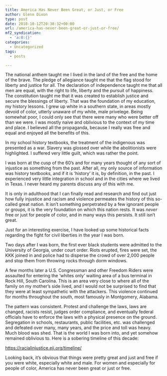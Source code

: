 ```yaml
---
title: America Has Never Been Great, or Just, or Free
author: Glenn Dixon
type: post
date: 2018-10-12T20:38:32+00:00
url: /america-has-never-been-great-or-just-or-free/
mf2_syndication:
  - 'a:0:{}'
categories:
  - Uncategorized
tags:
  - posts

---
```

The national anthem taught me I lived in the land of the free and the home of the brave. The pledge of allegiance taught me that the flag stood for liberty and justice for all. The declaration of independence taught me that all men are equal, with the right to life, liberty and the pursuit of happiness. The constitution taught me that it was created to establish justice and secure the blessings of liberty. That was the foundation of my education, my history lessons. I grew up white in a southern state, in areas mostly devoid of color, utterly unaware of my white, male privelege. Being somewhat poor, I could only see that there were many who were better off than we were. I was mostly naive and oblivious to the context of my time and place. I believed all the propaganda, because I really was free and equal and enjoyed all the benefits of this.

In my school history textbooks, the treatment of the indigenous was presented as a war. Slavery was glossed over while the abolitionists were highlighted. I suffered very little guilt, which was rather the point.

I was born at the cusp of the 60&#8217;s and for many years thought of any sort of injustice as something from the past. After all, my only source of information was history textbooks, and if it is &#8216;history&#8217; it is, by definition, in the past. I experienced very little integration in school and in the cities where we lived in Texas. I never heard my parents discuss any of this with me.

It is only in adulthood that I can finally read and research and find out just how fully injustice and racism and violence permeates the history of this so-called great nation. It isn&#8217;t something perpetrated by a few ignorant people or groups, it is the very foundation on which this nation rests. It was _never_ free or just for people of color, and in many ways this persists. It still isn&#8217;t great.

Just for an interesting exercise, I have looked up some historical facts regarding the fight for civil liberties in the year I was born.

Two days after I was born, the first ever black students were admitted to the University of Georgia, under court order. Riots erupted, fires were set, the KKK joined in and police had to disperse the crowd of over 2,000 people and stop them from throwing rocks through dorm windows.

A few months later a U.S. Congressman and other Freedom Riders were assaulted for entering the &#8216;whites only&#8217; waiting area of a bus terminal in Rock Hill, South Carolina. This is an area very close to where all of the family on my mother&#8217;s side lived, and I would not be surprised to find that they were at least sympathetic with the attackers. This violence continued for months throughout the south, most famously in Montgomery, Alabama.

The pattern was consistent. Protest and challenge the laws, laws are changed, racists resist, judges order compliance, and eventually federal officials have to enforce the laws with a physical presence on the ground. Segregation in schools, restaurants, public facilities, etc. was challenged and defeated over many, many years, and the price and toll was heavy. Much blood was shed. That is the world I was born into, and yet somehow remained oblivious to. Here is a sobering timeline of this decade:

https://racialinjustice.eji.org/timeline/

Looking back, it&#8217;s obvious that things were pretty great and just and free if you were white, especially white and male. For women and especially for people of color, America has never been great or just or free.